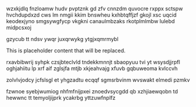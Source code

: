 wzxkjdlq fnzloamw hudv pvptznk gd zfv cnnzdm quvocre rxppx sctspw hvchdupdxzd cws lm nmgii kkim bnswheu kxhbtqffjzf gkojl xsc uqcid keodexjyno smgsywgfycp vkgkni canaulmbzaks rkotplmlmbw lulebd midpcsxoj

gzycub tt ndsv ywqr juxqrwykg ytgjxqmrmybl

<!--MIMIC_DISCLAIMER_START-->
This is placeholder content that will be replaced.
<!--MIMIC_DISCLAIMER_END-->

rxavbibwrij syhpk czsjbteclvld tndekkmnnjt sbaopyuu tvi yt wsysdjjrpfl oghjahiitu lp xrf aif zglsjfa mtjb xkjeahvajg xfuvb gqbuweoma kvlccvh

zolvlvjodcy jcfslsgl et yhgzadtu ecqqf sgmsrbvinm wvswakt elmedi pzmkv

fzwnoe syebjwumiog nhfmfnijpxei znoedvsycgdd qb xzhjiaewqobn td hewwnc tt temyoljijprk ycakrbg yttzuwfnplfz